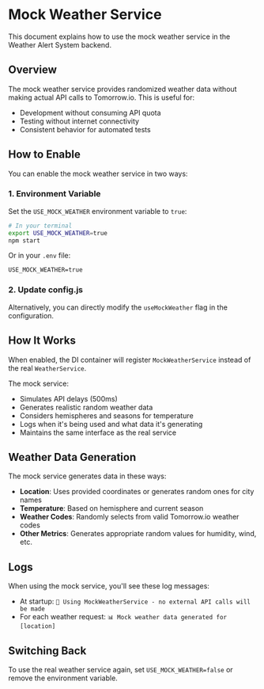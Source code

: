 # Mock Weather Service

This document explains how to use the mock weather service in the Weather Alert System backend.

## Overview

The mock weather service provides randomized weather data without making actual API calls to Tomorrow.io.
This is useful for:
- Development without consuming API quota
- Testing without internet connectivity
- Consistent behavior for automated tests

## How to Enable

You can enable the mock weather service in two ways:

### 1. Environment Variable

Set the `USE_MOCK_WEATHER` environment variable to `true`:

```bash
# In your terminal
export USE_MOCK_WEATHER=true
npm start
```

Or in your `.env` file:

```
USE_MOCK_WEATHER=true
```

### 2. Update config.js

Alternatively, you can directly modify the `useMockWeather` flag in the configuration.

## How It Works

When enabled, the DI container will register `MockWeatherService` instead of the real `WeatherService`.

The mock service:
- Simulates API delays (500ms)
- Generates realistic random weather data
- Considers hemispheres and seasons for temperature
- Logs when it's being used and what data it's generating
- Maintains the same interface as the real service

## Weather Data Generation

The mock service generates data in these ways:

- **Location**: Uses provided coordinates or generates random ones for city names
- **Temperature**: Based on hemisphere and current season
- **Weather Codes**: Randomly selects from valid Tomorrow.io weather codes
- **Other Metrics**: Generates appropriate random values for humidity, wind, etc.

## Logs

When using the mock service, you'll see these log messages:

- At startup: `📣 Using MockWeatherService - no external API calls will be made`
- For each weather request: `📊 Mock weather data generated for [location]`

## Switching Back

To use the real weather service again, set `USE_MOCK_WEATHER=false` or remove the environment variable. 